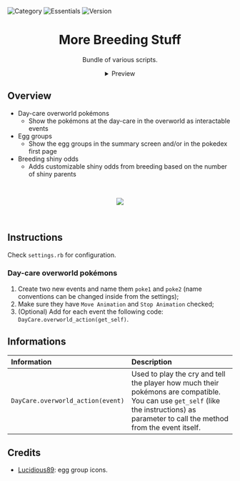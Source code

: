 ![Category](https://badgen.net/badge/Category/Utility/green)
![Essentials](https://badgen.net/badge/Essentials/20.1/orange)
![Version](https://badgen.net/badge/Version/1.0.0/cyan)

<h1 align="center">More Breeding Stuff</h1>

<p align="center">
Bundle of various scripts.
</p>

<div align="center">
  <details>
  <summary>Preview</summary>
    <img src="https://user-images.githubusercontent.com/63038410/188286454-5803e256-f1fc-4a1e-8512-94a99d288551.gif" />
    <p>Day-care overworld pokémons</p><br>
    <img src="https://user-images.githubusercontent.com/63038410/188286462-8c865156-8012-482a-af8a-254d6ac27878.png">
    <p>Egg group(s) in summary</p><br>
    <img src="https://user-images.githubusercontent.com/63038410/188286457-b7a88781-774c-422d-ba23-64b66420d32b.png">
    <p>Egg group(s) in pokedex</p>
  </details>
</div>

## Overview
- Day-care overworld pokémons
  - Show the pokémons at the day-care in the overworld as interactable events
- Egg groups
  - Show the egg groups in the summary screen and/or in the pokedex first page
- Breeding shiny odds
  - Adds customizable shiny odds from breeding based on the number of shiny parents 

<br>
<a href="https://minhaskamal.github.io/DownGit/#/home?url=https://github.com/MickTK/Pokemon-Essentials-Plugins/tree/main/More_Breeding_Stuff&fileName=More_Breeding_Stuff&rootDirectory=true"><p align="center">
<img src="https://custom-icon-badges.herokuapp.com/badge/-Download-red?style=for-the-badge&logo=download&logoColor=white">
</p></a>
<br>

## Instructions
Check `settings.rb` for configuration.

### Day-care overworld pokémons
1. Create two new events and name them `poke1` and `poke2` (name conventions can be changed inside from the settings);
2. Make sure they have `Move Animation` and `Stop Animation` checked;
3. (Optional) Add for each event the following code: `DayCare.overworld_action(get_self)`.

## Informations
| Information | Description |
|:-|:-|
| `DayCare.overworld_action(event)` | Used to play the cry and tell the player how much their pokémons are compatible. You can use `get_self` (like the instructions) as parameter to call the method from the event itself. |

## Credits
- [Lucidious89](https://reliccastle.com/members/7705/): egg group icons.
